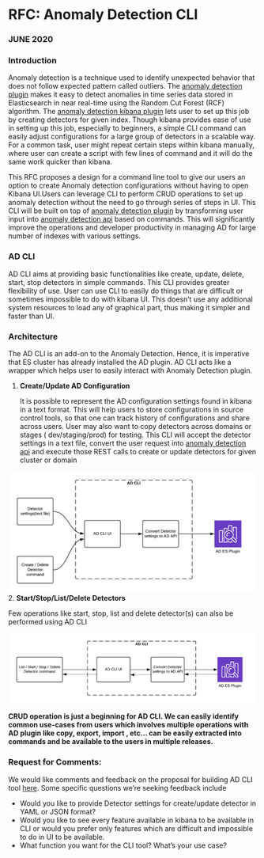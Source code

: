 # RFC: Anomaly Detection CLI

### JUNE 2020

### Introduction

Anomaly detection is a technique used to identify unexpected behavior that does not follow expected pattern called outliers. The [anomaly detection plugin](https://github.com/opendistro-for-elasticsearch/anomaly-detection) makes it easy to detect anomalies in time series data stored in Elasticsearch in near real-time using the Random Cut Forest (RCF) algorithm. The [anomaly detection kibana plugin](https://github.com/opendistro-for-elasticsearch/anomaly-detection-kibana-plugin) lets user to set up this job by creating detectors for given index. Though kibana provides ease of use in setting up this job, especially to beginners, a simple CLI command can easily adjust configurations for a large group of detectors in a scalable way. For a common task, user might repeat certain steps within kibana manually, where user can create a script with few lines of command and it will do the same work quicker than kibana.

This RFC proposes a design for a command line tool to give our users an option to create Anomaly detection configurations without having to open Kibana UI.Users can leverage CLI to perform CRUD operations to set up anomaly detection without the need to go through series of steps in UI. This CLI will be built on top of [anomaly detection plugin](https://github.com/opendistro-for-elasticsearch/anomaly-detection) by transforming user input into [anomaly detection api](https://opendistro.github.io/for-elasticsearch-docs/docs/ad/api/) based on commands. This will significantly improve the operations and developer productivity in managing AD for large number of indexes with various settings.


### AD CLI

AD CLI aims at providing basic functionalities like create, update, delete, start, stop detectors in simple commands. This CLI provides greater flexibility of use. User can use CLI to easily do things that are difficult or sometimes impossible to do with kibana UI. This doesn’t use any additional  system resources to load any of graphical part, thus making it simpler and faster than UI. 

### Architecture

The AD CLI is an add-on to the Anomaly Detection. Hence, it is imperative that ES cluster has already installed the AD plugin. AD CLI acts like a wrapper which helps user to easily interact with Anomaly Detection plugin.

1. **Create/Update AD Configuration**

      It is possible to represent the AD configuration settings found in kibana in a text format. This will help users to store configurations in source control tools, so that one can track history of configurations and share across users. User may also want to copy detectors across domains or stages ( dev/staging/prod) for testing. This CLI will accept the detector settings in a text file, convert the user request into [anomaly detection api](https://opendistro.github.io/for-elasticsearch-docs/docs/ad/api/) and execute those REST calls to create or update detectors for given cluster or domain

 ![](Create.png)
2. **Start/Stop/List/Delete Detectors**

   Few operations like start, stop, list and delete detector(s) can also be performed using AD CLI

![](Start.png)

**CRUD operation is just a beginning for AD CLI. We can easily identify common use-cases from users which involves multiple operations with AD plugin like copy, export, import , etc... can be easily extracted into commands and be available to the users in multiple releases.**


### Request for Comments:

We would like comments and feedback on the proposal for building AD CLI tool [here](https://github.com/opendistro-for-elasticsearch/anomaly-detection/issues/186). Some specific questions we’re seeking feedback include


* Would you like to provide Detector settings for create/update detector in YAML or JSON format?
* Would you like to see every feature available in kibana to be available in CLI or would you prefer only features which are difficult and impossible to do in UI to be available.
* What function you want for the CLI tool? What’s your use case?

